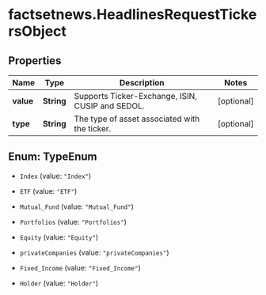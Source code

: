 # factsetnews.HeadlinesRequestTickersObject

## Properties

Name | Type | Description | Notes
------------ | ------------- | ------------- | -------------
**value** | **String** | Supports Ticker-Exchange, ISIN, CUSIP and SEDOL. | [optional] 
**type** | **String** | The type of asset associated with the ticker. | [optional] 



## Enum: TypeEnum


* `Index` (value: `"Index"`)

* `ETF` (value: `"ETF"`)

* `Mutual_Fund` (value: `"Mutual_Fund"`)

* `Portfolios` (value: `"Portfolios"`)

* `Equity` (value: `"Equity"`)

* `privateCompanies` (value: `"privateCompanies"`)

* `Fixed_Income` (value: `"Fixed_Income"`)

* `Holder` (value: `"Holder"`)




